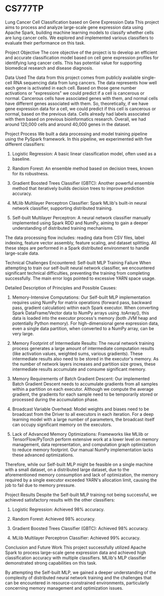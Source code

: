 # CS777TP
Lung Cancer Cell Classification based on Gene Expression Data
This project aims to process and analyze large-scale gene expression data using Apache Spark, building machine learning models to classify whether cells are lung cancer cells. We explored and implemented various classifiers to evaluate their performance on this task.

Project Objective
The core objective of the project is to develop an efficient and accurate classification model based on cell gene expression profiles for identifying lung cancer cells. This has potential value for supporting biomedical research and disease diagnosis.

Data Used
The data from this project comes from publicly available single-cell RNA sequencing data from lung cancers. The data represents how well each gene is activated in each cell. Based on those gene number activations or "expressions" we could predict if a cell is cancerous or normal. Cancerous cells have associated genes with them, and normal cells have different genes associated with them. So, theoretically, if we have gene expression data for a cell, we could predict if this cell is cancerous or normal, based on the previous data. Cells already had labels associated with them based on previous bioinformatics research. Overall, we had around 120,000 cells and around 40,000 genes in the dataset.

Project Process
We built a data processing and model training pipeline using the PySpark framework. In this pipeline, we experimented with five different classifiers:

1. Logistic Regression: A basic linear classification model, often used as a baseline.

2. Random Forest: An ensemble method based on decision trees, known for its robustness.

3. Gradient Boosted Trees Classifier (GBTC): Another powerful ensemble method that iteratively builds decision trees to improve prediction accuracy.

4. MLlib Multilayer Perceptron Classifier: Spark MLlib's built-in neural network classifier, supporting distributed training.

5. Self-built Multilayer Perceptron: A neural network classifier manually implemented using Spark RDD and NumPy, aiming to gain a deeper understanding of distributed training mechanisms.

The data processing flow includes: reading data from CSV files, label indexing, feature vector assembly, feature scaling, and dataset splitting. All these steps are performed in a Spark distributed environment to handle large-scale data.

Technical Challenges Encountered: Self-built MLP Training Failure
When attempting to train our self-built neural network classifier, we encountered significant technical difficulties, preventing the training from completing successfully. The main error logs pointed to excessive YARN space usage.

Detailed Description of Principles and Possible Causes:

1. Memory-Intensive Computations: Our Self-built MLP implementation requires using NumPy for matrix operations (forward pass, backward pass, gradient calculation) within each Spark executor. When converting Spark DataFrame/Vector data to NumPy arrays using .toArray(), this data is loaded into the executor process's memory (both JVM heap and potentially Python memory). For high-dimensional gene expression data, even a single data partition, when converted to a NumPy array, can be very large.

2. Memory Footprint of Intermediate Results: The neural network training process generates a large amount of intermediate computation results (like activation values, weighted sums, various gradients). These intermediate results also need to be stored in the executor's memory. As the number of network layers increases and partition size grows, these intermediate results accumulate and consume significant memory.

3. Memory Requirements of Batch Gradient Descent: Our implemented Batch Gradient Descent needs to accumulate gradients from all samples within a partition on each executor. Although we compute the average gradient, the gradients for each sample need to be temporarily stored or processed during the accumulation phase.

4. Broadcast Variable Overhead: Model weights and biases need to be broadcast from the Driver to all executors in each iteration. For a deep learning model with a large number of parameters, the broadcast itself can occupy significant memory on the executors.

5. Lack of Advanced Memory Optimizations: Frameworks like MLlib or TensorFlow/PyTorch perform extensive work at a lower level on memory management, data representation, and computation graph optimization to reduce memory footprint. Our manual NumPy implementation lacks these advanced optimizations.

Therefore, while our Self-built MLP might be feasible on a single machine with a small dataset, on a distributed large dataset, due to the aforementioned memory consumption and lack of optimization, the memory required by a single executor exceeded YARN's allocation limit, causing the job to fail due to memory pressure.

Project Results
Despite the Self-built MLP training not being successful, we achieved satisfactory results with the other classifiers:

1. Logistic Regression: Achieved 98% accuracy.

2. Random Forest: Achieved 98% accuracy.

3. Gradient Boosted Trees Classifier (GBTC): Achieved 98% accuracy.

4. MLlib Multilayer Perceptron Classifier: Achieved 99% accuracy.

Conclusion and Future Work
This project successfully utilized Apache Spark to process large-scale gene expression data and achieved high classification accuracy with multiple classifiers. MLlib's MLP classifier demonstrated strong capabilities on this task.

By attempting the Self-built MLP, we gained a deeper understanding of the complexity of distributed neural network training and the challenges that can be encountered in resource-constrained environments, particularly concerning memory management and optimization issues.
